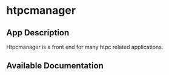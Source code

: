 # htpcmanager

## App Description

Htpcmanager is a front end for many htpc related applications.

## Available Documentation

